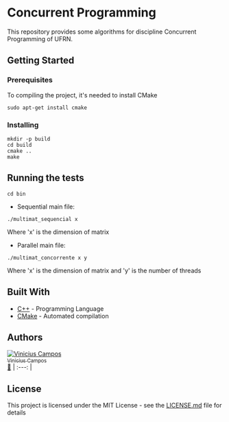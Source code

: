 # Concurrent Programming

This repository provides some algorithms for discipline Concurrent Programming of UFRN.

## Getting Started

### Prerequisites

To compiling the project, it's needed to install CMake 

```
sudo apt-get install cmake
```

### Installing

```
mkdir -p build
cd build
cmake ..
make
```

## Running the tests

```
cd bin
```
* Sequential main file:
```
./multimat_sequencial x
```
Where 'x' is the dimension of matrix

* Parallel main file:
```
./multimat_concorrente x y
```
Where 'x' is the dimension of matrix and 'y' is the number of threads

## Built With

* [C++](http://en.cppreference.com/w/) - Programming Language
* [CMake](https://cmake.org/) - Automated compilation

## Authors

[![Vinicius Campos](https://avatars.githubusercontent.com/Vinihcampos?s=100)<br /><sub>Vinicius Campos</sub>](http://lattes.cnpq.br/4806707968253342)<br />[👀](https://github.com/vinihcampos/concurrent-programming/commits?author=Vinihcampos)
| :---: | 


## License

This project is licensed under the MIT License - see the [LICENSE.md](LICENSE) file for details

